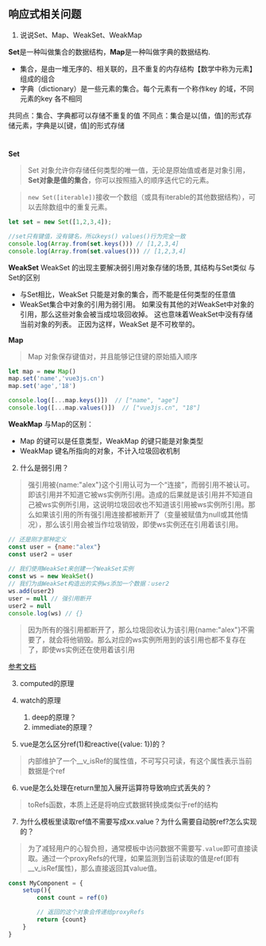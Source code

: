 ## 响应式相关问题
1. 说说Set、Map、WeakSet、WeakMap

**Set**是一种叫做集合的数据结构，**Map**是一种叫做字典的数据结构.
* 集合，是由一堆无序的、相关联的，且不重复的内存结构【数学中称为元素】组成的组合
* 字典（dictionary）是一些元素的集合。每个元素有一个称作key 的域，不同元素的key 各不相同

共同点：集合、字典都可以存储不重复的值
不同点：集合是以[值，值]的形式存储元素，字典是以[键，值]的形式存储
#
**Set**

> Set 对象允许你存储任何类型的唯一值，无论是原始值或者是对象引用，**Set对象是值的集合**，你可以按照插入的顺序迭代它的元素。

> `new Set([iterable])`接收一个数组（或具有iterable的其他数据结构），可以去除数组中的重复元素。

```JavaScript
let set = new Set([1,2,3,4]);

//set只有键值，没有键名，所以keys() values()行为完全一致
console.log(Array.from(set.keys())) // [1,2,3,4]
console.log(Array.from(set.values())) // [1,2,3,4]
```

**WeakSet**
WeakSet 的出现主要解决弱引用对象存储的场景, 其结构与Set类似
与Set的区别

* 与Set相比，WeakSet 只能是对象的集合，而不能是任何类型的任意值
* WeakSet集合中对象的引用为弱引用。 如果没有其他的对WeakSet中对象的引用，那么这些对象会被当成垃圾回收掉。 这也意味着WeakSet中没有存储当前对象的列表。 正因为这样，WeakSet 是不可枚举的。

**Map**
> Map 对象保存键值对，并且能够记住键的原始插入顺序

```JavaScript
let map = new Map()
map.set('name','vue3js.cn')
map.set('age','18')

console.log([...map.keys()])  // ["name", "age"]
console.log([...map.values()])  // ["vue3js.cn", "18"]
```

**WeakMap**
与Map的区别：
* Map 的键可以是任意类型，WeakMap 的键只能是对象类型
* WeakMap 键名所指向的对象，不计入垃圾回收机制


2. 什么是弱引用？
> 强引用被{name:"alex"}这个引用认可为一个“连接”，而弱引用不被认可。即该引用并不知道它被ws实例所引用。造成的后果就是该引用并不知道自己被ws实例所引用，这说明垃圾回收也不知道该引用被ws实例所引用。那么如果该引用的所有强引用连接都被断开了（变量被赋值为null或其他情况），那么该引用会被当作垃圾销毁，即使ws实例还在引用着该引用。

``` JavaScript
// 还是刚才那种定义
const user = {name:"alex"}
const user2 = user
​
// 我们使用WeakSet来创建一个WeakSet实例
const ws = new WeakSet()
// 我们为由WeakSet构造出的实例ws添加一个数据：user2
ws.add(user2)
user = null // 强引用断开
user2 = null
console.log(ws) // {}

```
> 因为所有的强引用都断开了，那么垃圾回收认为该引用{name:"alex"}不需要了，就会将他销毁。那么对应的ws实例所用到的该引用也都不复存在了，即使ws实例还在使用着该引用

[参考文档](https://juejin.cn/post/7039678880071827463)

3. computed的原理
4. watch的原理
    1. deep的原理？
    2. immediate的原理？

5. vue是怎么区分ref(1)和reactive({value: 1})的？
> 内部维护了一个__v_isRef的属性值，不可写只可读，有这个属性表示当前数据是个ref

6. vue是怎么处理在return里加入展开运算符导致响应式丢失的？
> toRefs函数，本质上还是将响应式数据转换成类似于ref的结构

7. 为什么模板里读取ref值不需要写成xx.value？为什么需要自动脱ref?怎么实现的？
> 为了减轻用户的心智负担，通常模板中访问数据不需要写`.value`即可直接读取。通过一个proxyRefs的代理，如果监测到当前读取的值是ref(即有__v_isRef属性)，那么直接返回其value值。
``` JavaScript
const MyComponent = {
    setup(){
        const count = ref(0)

        // 返回的这个对象会传递给proxyRefs
        return {count}
    }
}
```